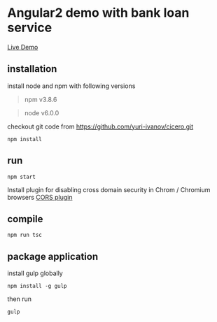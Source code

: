 # Angular2 demo with bank loan service

[Live Demo](http://yuri-ivanov.github.io/bank/)

## installation
install node and npm with following versions
>npm v3.8.6

>node v6.0.0

checkout git code from https://github.com/yuri-ivanov/cicero.git
```
npm install
```

## run
```
npm start
```
Install plugin for disabling cross domain security in Chrom / Chromium browsers
[CORS plugin](https://chrome.google.com/webstore/detail/allow-control-allow-origi/nlfbmbojpeacfghkpbjhddihlkkiljbi?hl=en)

## compile
```
npm run tsc
```

## package application
install gulp globally
```
npm install -g gulp
```

then run

```
gulp
```
